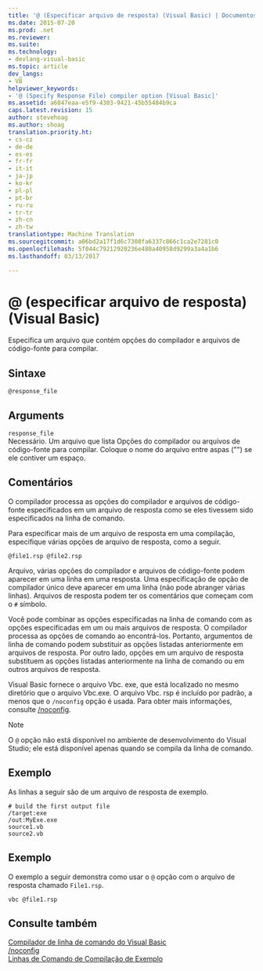 ```yaml
---
title: '@ (Especificar arquivo de resposta) (Visual Basic) | Documentos do Microsoft'
ms.date: 2015-07-20
ms.prod: .net
ms.reviewer: 
ms.suite: 
ms.technology:
- devlang-visual-basic
ms.topic: article
dev_langs:
- VB
helpviewer_keywords:
- '@ (Specify Response File) compiler option [Visual Basic]'
ms.assetid: a6847eaa-e5f9-4303-9421-45b55484b9ca
caps.latest.revision: 15
author: stevehoag
ms.author: shoag
translation.priority.ht:
- cs-cz
- de-de
- es-es
- fr-fr
- it-it
- ja-jp
- ko-kr
- pl-pl
- pt-br
- ru-ru
- tr-tr
- zh-cn
- zh-tw
translationtype: Machine Translation
ms.sourcegitcommit: a06bd2a17f1d6c7308fa6337c866c1ca2e7281c0
ms.openlocfilehash: 5f044c79212920236e480a40958d9299a3a4a1b6
ms.lasthandoff: 03/13/2017

---
```

# <a name="-specify-response-file-visual-basic"></a>@ (especificar arquivo de resposta) (Visual Basic)
Especifica um arquivo que contém opções do compilador e arquivos de código-fonte para compilar.  
  
## <a name="syntax"></a>Sintaxe  
  
```  
@response_file  
```  
  
## <a name="arguments"></a>Arguments  
 `response_file`  
 Necessário. Um arquivo que lista Opções do compilador ou arquivos de código-fonte para compilar. Coloque o nome do arquivo entre aspas ("") se ele contiver um espaço.  
  
## <a name="remarks"></a>Comentários  
 O compilador processa as opções do compilador e arquivos de código-fonte especificados em um arquivo de resposta como se eles tivessem sido especificados na linha de comando.  
  
 Para especificar mais de um arquivo de resposta em uma compilação, especifique várias opções de arquivo de resposta, como a seguir.  
  
```  
@file1.rsp @file2.rsp  
```  
  
 Arquivo, várias opções do compilador e arquivos de código-fonte podem aparecer em uma linha em uma resposta. Uma especificação de opção de compilador único deve aparecer em uma linha (não pode abranger várias linhas). Arquivos de resposta podem ter os comentários que começam com o `#` símbolo.  
  
 Você pode combinar as opções especificadas na linha de comando com as opções especificadas em um ou mais arquivos de resposta. O compilador processa as opções de comando ao encontrá-los. Portanto, argumentos de linha de comando podem substituir as opções listadas anteriormente em arquivos de resposta. Por outro lado, opções em um arquivo de resposta substituem as opções listadas anteriormente na linha de comando ou em outros arquivos de resposta.  
  
 Visual Basic fornece o arquivo Vbc. exe, que está localizado no mesmo diretório que o arquivo Vbc.exe. O arquivo Vbc. rsp é incluído por padrão, a menos que o `/noconfig` opção é usada. Para obter mais informações, consulte [/noconfig](../../../visual-basic/reference/command-line-compiler/noconfig.md).  
  
> [!NOTE]
>  O `@` opção não está disponível no ambiente de desenvolvimento do Visual Studio; ele está disponível apenas quando se compila da linha de comando.  
  
## <a name="example"></a>Exemplo  
 As linhas a seguir são de um arquivo de resposta de exemplo.  
  
```  
# build the first output file  
/target:exe   
/out:MyExe.exe  
source1.vb   
source2.vb  
```  
  
## <a name="example"></a>Exemplo  
 O exemplo a seguir demonstra como usar o `@` opção com o arquivo de resposta chamado `File1.rsp`.  
  
```  
vbc @file1.rsp  
```  
  
## <a name="see-also"></a>Consulte também  
 [Compilador de linha de comando do Visual Basic](../../../visual-basic/reference/command-line-compiler/index.md)   
 [/noconfig](../../../visual-basic/reference/command-line-compiler/noconfig.md)   
 [Linhas de Comando de Compilação de Exemplo](../../../visual-basic/reference/command-line-compiler/sample-compilation-command-lines.md)
